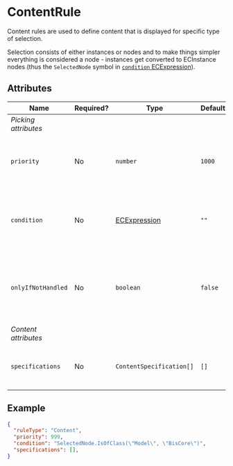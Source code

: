 # ContentRule

Content rules are used to define content that is displayed for specific type of selection.

Selection consists of either instances or nodes and to make things
simpler everything is considered a node - instances get converted to
ECInstance nodes (thus the `SelectedNode` symbol in [`condition` ECExpression](ECExpressions.md#rule-condition)).

## Attributes

Name | Required? | Type | Default | Meaning
-|-|-|-|-
*Picking attributes* |
`priority` | No | `number` | `1000` | Defines the order in which presentation rules are evaluated.
`condition` | No | [ECExpression](./ECExpressions.md#rule-condition) |`""` | Defines a condition for the rule, which needs to be met in order to execute it.
`onlyIfNotHandled` | No | `boolean` | `false` | Should this rule be ignored if there is already an existing rule with a higher priority.
*Content attributes* |
`specifications` | No | `ContentSpecification[]` | `[]` | Specifications that define what content the rule returns.

## Example

```JSON
{
  "ruleType": "Content",
  "priority": 999,
  "condition": "SelectedNode.IsOfClass(\"Model\", \"BisCore\")",
  "specifications": [],
}
```
